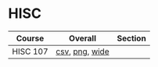 # HISC

| Course | Overall | Section |
| ------ | ------- | ------- |
| HISC 107 | [csv](https://github.com/UCSD-Historical-Enrollment-Data/2023Fall/blob/main/overall/HISC%20107.csv), [png](https://raw.githubusercontent.com/UCSD-Historical-Enrollment-Data/2023Fall/main/plot_overall/HISC%20107.png), [wide](https://raw.githubusercontent.com/UCSD-Historical-Enrollment-Data/2023Fall/main/plot_overall_wide/HISC%20107.png) |  |
